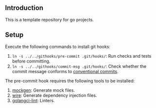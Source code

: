 ## Introduction

This is a template repository for go projects.

## Setup

Execute the following commands to install git hooks:

1. `ln -s ../../githooks/pre-commit .git/hooks/`: Run checks and tests before committing.
2. `ln -s ../../githooks/commit-msg .git/hooks/`: Check whether the commit message conforms to [conventional commits](https://www.conventionalcommits.org/en/v1.0.0/).

The pre-commit hook requires the following tools to be installed:

1. [mockgen](https://github.com/uber-go/mock): Generate mock files.
2. [wire](https://github.com/google/wire): Generate dependency injection files.
3. [golangci-lint](https://golangci-lint.run/welcome/install/): Linters.

